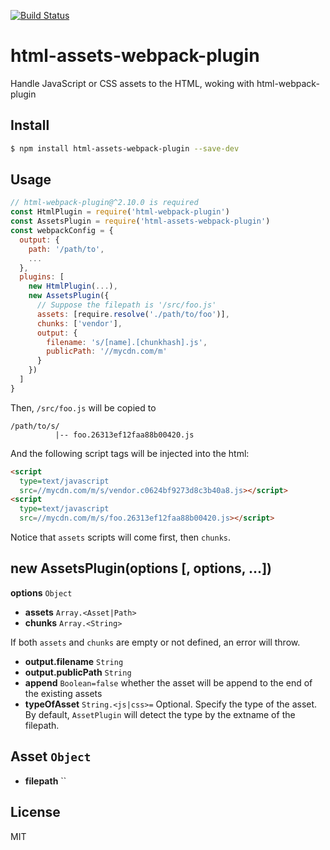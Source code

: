 [![Build Status](https://travis-ci.org/kaelzhang/html-assets-webpack-plugin.svg?branch=master)](https://travis-ci.org/kaelzhang/html-assets-webpack-plugin)
<!-- optional appveyor tst
[![Windows Build Status](https://ci.appveyor.com/api/projects/status/github/kaelzhang/html-assets-webpack-plugin?branch=master&svg=true)](https://ci.appveyor.com/project/kaelzhang/html-assets-webpack-plugin)
-->
<!-- optional npm version
[![NPM version](https://badge.fury.io/js/html-assets-webpack-plugin.svg)](http://badge.fury.io/js/html-assets-webpack-plugin)
-->
<!-- optional npm downloads
[![npm module downloads per month](http://img.shields.io/npm/dm/html-assets-webpack-plugin.svg)](https://www.npmjs.org/package/html-assets-webpack-plugin)
-->
<!-- optional dependency status
[![Dependency Status](https://david-dm.org/kaelzhang/html-assets-webpack-plugin.svg)](https://david-dm.org/kaelzhang/html-assets-webpack-plugin)
-->

# html-assets-webpack-plugin

Handle JavaScript or CSS assets to the HTML, woking with html-webpack-plugin

## Install

```sh
$ npm install html-assets-webpack-plugin --save-dev
```

## Usage

```js
// html-webpack-plugin@^2.10.0 is required
const HtmlPlugin = require('html-webpack-plugin')
const AssetsPlugin = require('html-assets-webpack-plugin')
const webpackConfig = {
  output: {
    path: '/path/to',
    ...
  },
  plugins: [
    new HtmlPlugin(...),
    new AssetsPlugin({
      // Suppose the filepath is '/src/foo.js'
      assets: [require.resolve('./path/to/foo')],
      chunks: ['vendor'],
      output: {
        filename: 's/[name].[chunkhash].js',
        publicPath: '//mycdn.com/m'
      }
    })
  ]
}
```

Then, `/src/foo.js` will be copied to

```
/path/to/s/
          |-- foo.26313ef12faa88b00420.js
```

And the following script tags will be injected into the html:

```html
<script
  type=text/javascript
  src=//mycdn.com/m/s/vendor.c0624bf9273d8c3b40a8.js></script>
<script
  type=text/javascript
  src=//mycdn.com/m/s/foo.26313ef12faa88b00420.js></script>
```

Notice that `assets` scripts will come first, then `chunks`.

## new AssetsPlugin(options [, options, ...])

**options** `Object`

- **assets** `Array.<Asset|Path>`
- **chunks** `Array.<String>`

If both `assets` and `chunks` are empty or not defined, an error will throw.   

- **output.filename** `String`
- **output.publicPath** `String`
- **append** `Boolean=false` whether the asset will be append to the end of the existing assets
- **typeOfAsset** `String.<js|css>=` Optional. Specify the type of the asset. By default, `AssetPlugin` will detect the type by the extname of the filepath.

## Asset `Object`

- **filepath** ``

## License

MIT
